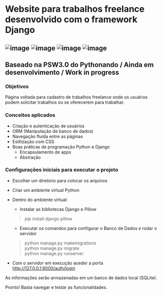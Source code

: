 # Website para trabalhos freelance desenvolvido com o framework Django 

## ![image](https://img.shields.io/badge/Python-3776AB?style=for-the-badge&logo=python&logoColor=white) ![image](https://img.shields.io/badge/Django-092E20?style=for-the-badge&logo=django&logoColor=white) ![image](https://img.shields.io/badge/HTML-239120?style=for-the-badge&logo=html5&logoColor=white) ![image](https://img.shields.io/badge/CSS-239120?&style=for-the-badge&logo=css3&logoColor=white)

## Baseado na PSW3.0 do Pythonando / Ainda em desenvolvimento / Work in progress

### Objetivos
Página voltada para cadastro de trabalhos freelance onde os usuários podem solicitar trabalhos ou se oferecerem para trabalhar.

### Conceitos aplicados
* Criação e autenticação de usuários
* ORM (Manipulação de banco de dados)
* Navegação fluída entre as páginas
* Estilização com CSS
* Boas práticas de programação Python e Django
  + Encapsulamento de apps
  + Abstração

### Configurações iniciais para executar o projeto
* Escolher um diretório para colocar os arquivos
* Criar um ambiente virtual Python
* Dentro do ambiente virtual:
  + Instalar as bibliotecas Django e Pillow

  > pip install django pillow

  + Executar os comandos para configurar o Banco de Dados e rodar o servidor

  > python manage.py makemigrations  
  > python manage.py migrate  
  > python manage.py runserver
  
* Com o servidor em execução aceder a porta http://127.0.0.1:8000/auth/login

As informações serão armazenadas em um banco de dados local (SQLite).

Pronto! Basta navegar e testar as funcionalidades.


